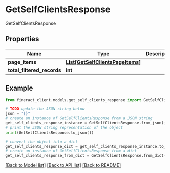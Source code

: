 # GetSelfClientsResponse

GetSelfClientsResponse

## Properties

Name | Type | Description | Notes
------------ | ------------- | ------------- | -------------
**page_items** | [**List[GetSelfClientsPageItems]**](GetSelfClientsPageItems.md) |  | [optional] 
**total_filtered_records** | **int** |  | [optional] 

## Example

```python
from fineract_client.models.get_self_clients_response import GetSelfClientsResponse

# TODO update the JSON string below
json = "{}"
# create an instance of GetSelfClientsResponse from a JSON string
get_self_clients_response_instance = GetSelfClientsResponse.from_json(json)
# print the JSON string representation of the object
print(GetSelfClientsResponse.to_json())

# convert the object into a dict
get_self_clients_response_dict = get_self_clients_response_instance.to_dict()
# create an instance of GetSelfClientsResponse from a dict
get_self_clients_response_from_dict = GetSelfClientsResponse.from_dict(get_self_clients_response_dict)
```
[[Back to Model list]](../README.md#documentation-for-models) [[Back to API list]](../README.md#documentation-for-api-endpoints) [[Back to README]](../README.md)


